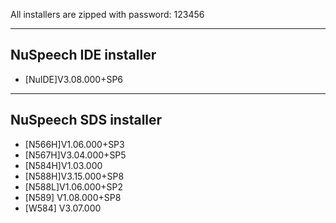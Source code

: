 All installers are zipped with password: 123456

-------------
NuSpeech IDE installer
-------------
- [NuIDE]V3.08.000+SP6

-------------
NuSpeech SDS installer
-------------
- [N566H]V1.06.000+SP3
- [N567H]V3.04.000+SP5
- [N584H]V1.03.000
- [N588H]V3.15.000+SP8
- [N588L]V1.06.000+SP2
- [N589] V1.08.000+SP8
- [W584] V3.07.000
